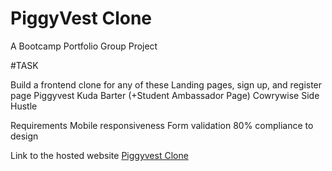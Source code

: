 # PiggyVest Clone
 A Bootcamp Portfolio Group Project


#TASK

Build a frontend clone for any of these Landing pages, sign up, and register page
 Piggyvest
 Kuda
 Barter (+Student Ambassador Page)
 Cowrywise
 Side Hustle

Requirements
 Mobile responsiveness
 Form validation
 80% compliance to design


Link to the hosted website [Piggyvest Clone](https://piggyvest-cloner.netlify.app/)
